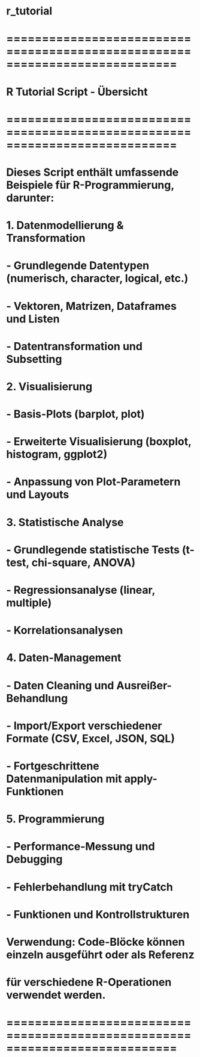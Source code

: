 # r_tutorial
# ============================================================================
# R Tutorial Script - Übersicht
# ============================================================================
# Dieses Script enthält umfassende Beispiele für R-Programmierung, darunter:
#
# 1. Datenmodellierung & Transformation
#    - Grundlegende Datentypen (numerisch, character, logical, etc.)
#    - Vektoren, Matrizen, Dataframes und Listen
#    - Datentransformation und Subsetting
#
# 2. Visualisierung
#    - Basis-Plots (barplot, plot)
#    - Erweiterte Visualisierung (boxplot, histogram, ggplot2)
#    - Anpassung von Plot-Parametern und Layouts
#
# 3. Statistische Analyse
#    - Grundlegende statistische Tests (t-test, chi-square, ANOVA)
#    - Regressionsanalyse (linear, multiple)
#    - Korrelationsanalysen
#
# 4. Daten-Management
#    - Daten Cleaning und Ausreißer-Behandlung
#    - Import/Export verschiedener Formate (CSV, Excel, JSON, SQL)
#    - Fortgeschrittene Datenmanipulation mit apply-Funktionen
#
# 5. Programmierung
#    - Performance-Messung und Debugging
#    - Fehlerbehandlung mit tryCatch
#    - Funktionen und Kontrollstrukturen
#
# Verwendung: Code-Blöcke können einzeln ausgeführt oder als Referenz
#            für verschiedene R-Operationen verwendet werden.
# ============================================================================
